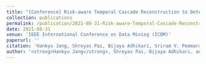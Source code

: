 ```yaml
---
title: "[Conference] Risk-aware Temporal Cascade Reconstruction to Detect Asymptomatic Cases"
collection: publications
permalink: /publication/2021-08-31-Risk-aware-Temporal-Cascade-Reconstruction-to-Detect-Asymptomatic-Cases
date: 2021-08-31
venue: 'IEEE International Conference on Data Mining (ICDM)'
paperurl: ''
citation: 'Hankyu Jang, Shreyas Pai, Bijaya Adhikari, Sriram V. Pemmaraju. 2021. &quot;Risk-aware Temporal Cascade Reconstruction to Detect Asymptomatic Cases&quot; <i>IEEE ICDM</i>' 
author: '<strong>Hankyu Jang</strong>, Shreyas Pai, Bijaya Adhikari, and Sriram V. Pemmaraju'
---
```

